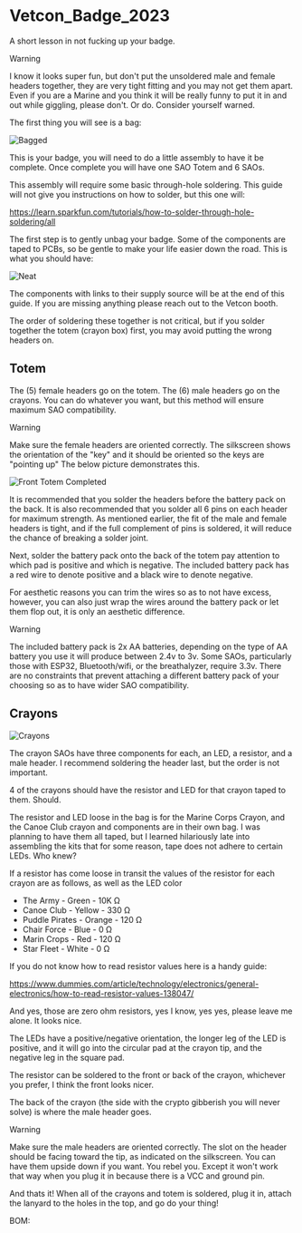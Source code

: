 # Vetcon_Badge_2023

A short lesson in not fucking up your badge.

> [!WARNING]
> I know it looks super fun, but don't put the unsoldered male and female headers together, they are very tight fitting and you may not get them apart. Even if you are a Marine and you think it will be really funny to put it in and out while giggling, please don't. Or do. Consider yourself warned.

The first thing you will see is a bag:

![Bagged](https://github.com/wery67564/Vetcon_Badge_2023/assets/22899183/c3c61296-8754-4d65-88a8-0088fc1e183f)

This is your badge, you will need to do a little assembly to have it be complete. Once complete you will have one SAO Totem and 6 SAOs.

This assembly will require some basic through-hole soldering. This guide will not give you instructions on how to solder,  but this one will:

https://learn.sparkfun.com/tutorials/how-to-solder-through-hole-soldering/all


The first step is to gently unbag your badge. Some of the components are taped to PCBs, so be gentle to make your life easier down the road. This is what you should have:

![Neat](https://github.com/wery67564/Vetcon_Badge_2023/assets/22899183/9e6e8a6e-948d-4da6-ab8b-23dab952182c)

The components with links to their supply source will be at the end of this guide. If you are missing anything please reach out to the Vetcon booth.

The order of soldering these together is not critical, but if you solder together the totem (crayon box) first, you may avoid putting the wrong headers on. 

## Totem

The (5) female headers go on the totem. The (6) male headers go on the crayons. You can do whatever you want, but this method will ensure maximum SAO compatibility. 

> [!WARNING]
> Make sure the female headers are oriented correctly. The silkscreen shows the orientation of the "key" and it should be oriented so the keys are "pointing up" The below picture demonstrates this.

 ![Front Totem Completed](https://github.com/wery67564/Vetcon_Badge_2023/assets/22899183/f88f9e46-9fac-4d7b-9fdf-efcaed8e7619)

It is recommended that you solder the headers before the battery pack on the back. It is also recommended that you solder all 6 pins on each header for maximum strength. As mentioned earlier, the fit of the male and female headers is tight, and if the full complement of pins is soldered, it will reduce the chance of breaking a solder joint.

Next, solder the battery pack onto the back of the totem pay attention to which pad is positive and which is negative. The included battery pack has a red wire to denote positive and a black wire to denote negative.

For aesthetic reasons you can trim the wires so as to not have excess, however, you can also just wrap the wires around the battery pack or let them flop out, it is only an aesthetic difference.

> [!WARNING]
> The included battery pack is 2x AA batteries, depending on the type of AA battery you use it will produce between 2.4v to 3v. Some SAOs, particularly those with ESP32, Bluetooth/wifi, or the breathalyzer, require 3.3v. There are no constraints that prevent attaching a different battery pack of your choosing so as to have wider SAO compatibility.

## Crayons

![Crayons](https://github.com/wery67564/Vetcon_Badge_2023/assets/22899183/ed4fc3c8-d5a2-488f-a141-a57037bbf92b)

The crayon SAOs have three components for each, an LED, a resistor, and a male header. I recommend soldering the header last, but the order is not important. 

4 of the crayons should have the  resistor and LED for that crayon taped to them. Should.

The resistor and LED loose in the bag is for the Marine Corps Crayon, and the Canoe Club crayon and components are in their own bag. I was planning to have them all taped, but I learned hilariously late into assembling the kits that for some reason, tape does not adhere to certain LEDs. Who knew?

If a resistor has come loose in transit the values of the resistor for each crayon are as follows, as well as the LED color

- The Army - Green - 10K Ω
- Canoe Club - Yellow - 330 Ω
- Puddle Pirates - Orange - 120 Ω
- Chair Force - Blue - 0 Ω
- Marin Crops - Red - 120 Ω
- Star Fleet - White - 0 Ω

If you do not know how to read resistor values here is a handy guide:

https://www.dummies.com/article/technology/electronics/general-electronics/how-to-read-resistor-values-138047/

And yes, those are zero ohm resistors, yes I know, yes yes, please leave me alone. It looks nice.

The LEDs have a positive/negative orientation, the longer leg of the LED is positive, and it will go into the circular pad at the crayon tip, and the negative leg in the square pad. 

The resistor can be soldered to the front or back of the crayon, whichever you prefer, I think the front looks nicer.

The back of the crayon (the side with the crypto gibberish you will never solve) is where the male header goes.

> [!WARNING]
> Make sure the male headers are oriented correctly. The slot on the header should be facing toward the tip, as indicated on the silkscreen. You can have them upside down if you want. You rebel you. Except it won't work that way when you plug it in because there is a VCC and ground pin.

And thats it! When all of the crayons and totem is soldered, plug it in, attach the lanyard to the holes in the top, and go do your thing!

BOM:



